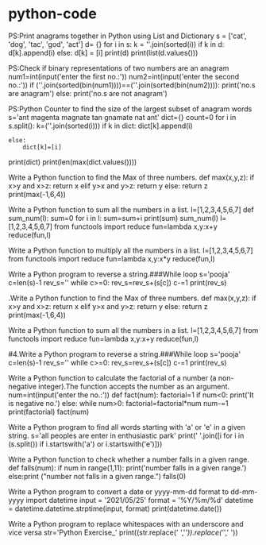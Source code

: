 # python-code
PS:Print anagrams together in Python using List and Dictionary
s = ['cat', 'dog', 'tac', 'god', 'act']
d= {}
for i in s:
    k = ''.join(sorted(i))
    if k in d:
        d[k].append(i)
    else:
        d[k] = [i]
print(d)
print(list(d.values())) 

PS:Check if binary representations of two numbers are an anagram
num1=int(input('enter the first no.:'))
num2=int(input('enter the second no.:'))
if (''.join(sorted(bin(num1))))==(''.join(sorted(bin(num2)))):
    print('no.s are anagram')
else:
    print('no.s are not anagram')
    
PS:Python Counter to find the size of the largest subset of anagram words
 s='ant magenta magnate tan gnamate nat ant'
dict={}
count=0
for i in s.split():
    k=(''.join(sorted(i)))
    if k in dict:
        dict[k].append(i)
        
    else:
        dict[k]=[i]
print(dict)
print(len(max(dict.values())))

Write a Python function to find the Max of three numbers.
def max(x,y,z):
    if x>y and x>z:
        return x
    elif y>x and y>z:
        return y
    else: 
        return z
print(max(-1,6,4))

Write a Python function to sum all the numbers in a list.
l=[1,2,3,4,5,6,7]
def sum_num(l):
    sum=0
    for i in l:
        sum=sum+i
    print(sum)
sum_num(l)
l=[1,2,3,4,5,6,7]
from functools import reduce
fun=lambda x,y:x+y
reduce(fun,l)

Write a Python function to multiply all the numbers in a list.
l=[1,2,3,4,5,6,7]
from functools import reduce
fun=lambda x,y:x*y
reduce(fun,l)

Write a Python program to reverse a string.###While loop
s='pooja'
c=len(s)-1
rev_s=''
while c>=0:
    rev_s=rev_s+(s[c])
    c-=1 
print(rev_s)

.Write a Python function to find the Max of three numbers.
def max(x,y,z):
    if x>y and x>z:
        return x
    elif y>x and y>z:
        return y
    else: 
        return z
print(max(-1,6,4))

Write a Python function to sum all the numbers in a list.
l=[1,2,3,4,5,6,7]
from functools import reduce
fun=lambda x,y:x+y
reduce(fun,l)

#4.Write a Python program to reverse a string.###While loop
s='pooja'
c=len(s)-1
rev_s=''
while c>=0:
    rev_s=rev_s+(s[c])
    c-=1 
print(rev_s)

Write a Python function to calculate the factorial of a number (a non-negative integer).The function accepts the number as an argument.
num=int(input('enter the no.:'))
def fact(num):
    factorial=1
    if num<0:
        print('It is negative no.')
    else:
        while num>0:
            factorial=factorial*num
            num-=1
        print(factorial)
fact(num)

Write a Python program to find all words starting with 'a' or 'e' in a given string.
s='all peoples are enter in enthusiastic park'
print(' '.join([i for i in (s.split()) if i.startswith('a') or i.startswith('e')]))

Write a Python function to check whether a number falls in a given range.
def falls(num):
    if num in range(1,11):
        print('number falls in a given range.')
    else:print ("number not falls in a given range.")
falls(0)

Write a Python program to convert a date or yyyy-mm-dd format to dd-mm-yyyy
import datetime
input = '2021/05/25'
format = '%Y/%m/%d'
datetime = datetime.datetime.strptime(input, format)
print(datetime.date())

Write a Python program to replace whitespaces with an underscore and vice versa
str='Python Exercise_'
print((str.replace(' ','_')).replace('_',' '))
